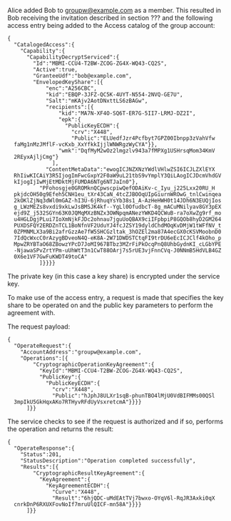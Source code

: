 
Alice added Bob to groupw@example.com as a member. This resulted in Bob receiving the
invitation described in section ??? and the following access entry being added
to the Access catalog of the group account:

~~~~
{
  "CatalogedAccess":{
    "Capability":{
      "CapabilityDecryptServiced":{
        "Id":"MBMI-CCU4-T2BW-ZCOG-ZG4X-WQ43-CQ2S",
        "Active":true,
        "GranteeUdf":"bob@example.com",
        "EnvelopedKeyShare":[{
            "enc":"A256CBC",
            "kid":"EBQP-3JFZ-QC5K-4UYT-N554-2NVQ-GE7U",
            "Salt":"mKAjv2AotDNxttLS6zBAGw",
            "recipients":[{
                "kid":"MA7N-XF4O-SQ6T-ER7G-5II7-LRMJ-DZ2I",
                "epk":{
                  "PublicKeyECDH":{
                    "crv":"X448",
                    "Public":"ELUedfJzr4Pcfbyt7GPZ00Ibnpp3zVahVfw
  faMg1nMzJMflF-vcKxb_XxYfkkIjjlWNWRgzWyCYA"}},
                "wmk":"DqfMyM2wOz2lmgzlv943a7fMPXg1USHrsqMom34KmV
  2REyxAjljCmg"}
              ],
            "ContentMetaData":"ewogICJNZXNzYWdlVHlwZSI6ICJLZXlEYX
  RhIiwKICAiY3R5IjogImFwcGxpY2F0aW9uL21tbS9vYmplY3QiLAogICJDcmVhdGV
  kIjogIjIwMjEtMDktMjFUMDA6NTg6NTJaIn0"},
          "PFohosgje0GROMknQCpwscpiwQefODAiKv-c_Iyu_j225Lxx20RU_H
  pkjdcOH50g9Efeh5CNH1eu_tXr43CaN_4tcZJBOOqUIpGiurnWROwG_tnlCwinqea
  2kOKlZjNq3dWl0mGAZ-hI3U-6jRhuqYsYb38s1_A-AzHeHWH0t14JDh6N3EUQjIos
  g_LWzMEZs8vxdi9xkLwJsBMSJK4kf--YgLl0OfudbcT-8g_mACuMNilyav8GY3pEX
  ejd9Z_j532SGYn63K0JQMqMXzBNZx3OWNpqmANezYWKD4QCWuB-ra7oXwZg9rf_mo
  u4HGLDgjPLui7IoXmNjkFJDc2ohnau7jguUoQBAX9ciIFpbpiP8GQOb8hyD2GM264
  PUXDSFQY2ERDZnTCL1BoNfnVF2UduYJ4fcJZSY19dyldChdMOqKvDMjW1tWFfNV_t
  0ZPMNMLX3a9Bi2afrGzzAe7fW5SHCGzltak_3hOZEl2ma87A4ecGX0cKSVMoobnD0
  7IdQcWxcC0rAzygBDveoN4Q-eK8A-2W71DWDSTCtqFI9trDU6eEcICJClf4kOho_p
  MpwZRYBTaO68ZBowzYPcD7JoMI967BTbz3MZrFiPkOcqPnQ8UhbGydnKI_cLGbYPE
  -NjawaSPvZrtYPm-uUhWtT3n1CwT88OArj7s5rUE3vjFnnCVq-J0NNmB5HdVLB4GZ
  0X6e1VF7GwFuKWDT49toCA"
          ]}}}}
~~~~

The private key (in this case a key share) is encrypted under the service key.

To make use of the access entry, a request is made that specifies the key share
to be operated on and the public key parameters to perform the agreement with.

The request payload:


~~~~
{
  "OperateRequest":{
    "AccountAddress":"groupw@example.com",
    "Operations":[{
        "CryptographicOperationKeyAgreement":{
          "KeyId":"MBMI-CCU4-T2BW-ZCOG-ZG4X-WQ43-CQ2S",
          "PublicKey":{
            "PublicKeyECDH":{
              "crv":"X448",
              "Public":"hJphJ8ULXr1sqB-phunTBO4lMjU0VdBIFMMs00QSl
  3mpIkU5GkHqxAKo7RTHyvRFdUyVsxretcmA"}}}}
      ]}}
~~~~


The service checks to see if the request is authorized and if so, performs the
operation and returns the result:


~~~~
{
  "OperateResponse":{
    "Status":201,
    "StatusDescription":"Operation completed successfully",
    "Results":[{
        "CryptographicResultKeyAgreement":{
          "KeyAgreement":{
            "KeyAgreementECDH":{
              "Curve":"X448",
              "Result":"6hjQDC-uMdEAtTVj7bwxo-OYqV6l-RqJR3Axki0qX
  cnrkDnP6RXUXFovNoIf7mruUlQICF-mn58A"}}}}
      ]}}
~~~~

